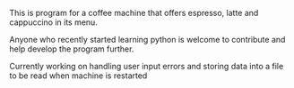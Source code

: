 This is program for a coffee machine that offers espresso, latte and cappuccino in its menu. 

Anyone who recently started learning python is welcome to contribute and help develop the program further. 

Currently working on handling user input errors and storing data into a file to be read when machine is restarted
